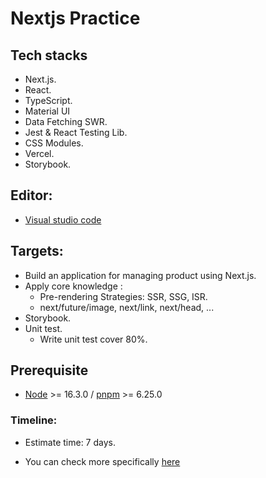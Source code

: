 # Nextjs Practice

## Tech stacks

- Next.js.
- React.
- TypeScript.
- Material UI
- Data Fetching SWR.
- Jest & React Testing Lib.
- CSS Modules.
- Vercel.
- Storybook.

## Editor:

- [Visual studio code](https://code.visualstudio.com/)

## Targets:

- Build an application for managing product using Next.js.
- Apply core knowledge :
  - Pre-rendering Strategies: SSR, SSG, ISR.
  - next/future/image, next/link, next/head, ...
- Storybook.
- Unit test.
  - Write unit test cover 80%.

## Prerequisite

- [Node](https://nodejs.org/en/ "Node") >= 16.3.0 / [pnpm](https://pnpm.io/) >= 6.25.0

### Timeline:

- Estimate time: 7 days.

- You can check more specifically [here](https://docs.google.com/document/d/1FwESWJE7pNO-yER_FvM7chXNbXsUInSMU5agePti1tU/edit#)
